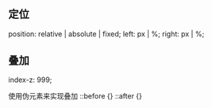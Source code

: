 #

## 定位

position: relative | absolute | fixed;
left: px | %;
right: px | %;

## 叠加

index-z: 999;

使用伪元素来实现叠加
::before {}
::after {}
